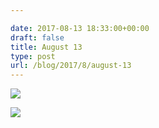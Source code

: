 ```yaml
---

date: 2017-08-13 18:33:00+00:00
draft: false
title: August 13
type: post
url: /blog/2017/8/august-13
---
```




  
![](/images/2017-08-13-20178august-13/IMG_2072.jpg)

  

  
![](/images/2017-08-13-20178august-13/IMG_2075.jpg)

  


